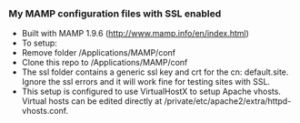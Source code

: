 ### My MAMP configuration files with SSL enabled
* Built with MAMP 1.9.6 (http://www.mamp.info/en/index.html)
* To setup:
 * Remove folder /Applications/MAMP/conf
 * Clone this repo to /Applications/MAMP/conf
* The ssl folder contains a generic ssl key and crt for the cn: default.site. Ignore the ssl errors and it will work fine for testing sites with SSL.
* This setup is configured to use VirtualHostX to setup Apache vhosts. Virtual hosts can be edited directly at /private/etc/apache2/extra/httpd-vhosts.conf.
